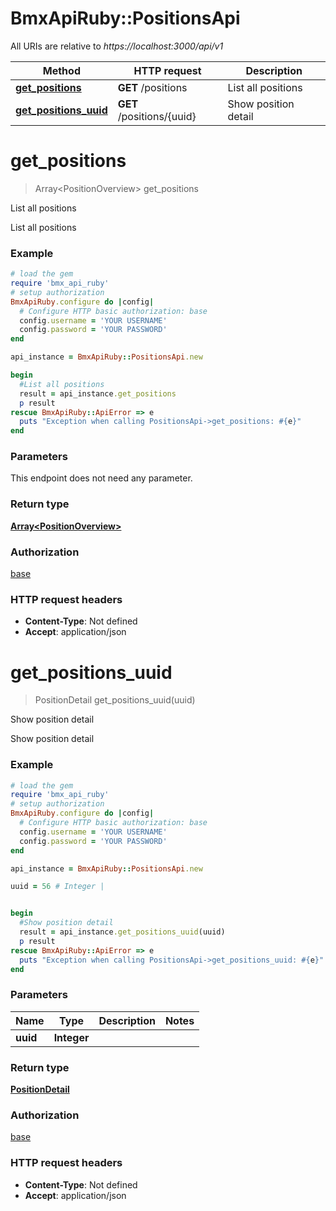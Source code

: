 # BmxApiRuby::PositionsApi

All URIs are relative to *https://localhost:3000/api/v1*

Method | HTTP request | Description
------------- | ------------- | -------------
[**get_positions**](PositionsApi.md#get_positions) | **GET** /positions | List all positions
[**get_positions_uuid**](PositionsApi.md#get_positions_uuid) | **GET** /positions/{uuid} | Show position detail


# **get_positions**
> Array&lt;PositionOverview&gt; get_positions

List all positions

List all positions

### Example
```ruby
# load the gem
require 'bmx_api_ruby'
# setup authorization
BmxApiRuby.configure do |config|
  # Configure HTTP basic authorization: base
  config.username = 'YOUR USERNAME'
  config.password = 'YOUR PASSWORD'
end

api_instance = BmxApiRuby::PositionsApi.new

begin
  #List all positions
  result = api_instance.get_positions
  p result
rescue BmxApiRuby::ApiError => e
  puts "Exception when calling PositionsApi->get_positions: #{e}"
end
```

### Parameters
This endpoint does not need any parameter.

### Return type

[**Array&lt;PositionOverview&gt;**](PositionOverview.md)

### Authorization

[base](../README.md#base)

### HTTP request headers

 - **Content-Type**: Not defined
 - **Accept**: application/json



# **get_positions_uuid**
> PositionDetail get_positions_uuid(uuid)

Show position detail

Show position detail

### Example
```ruby
# load the gem
require 'bmx_api_ruby'
# setup authorization
BmxApiRuby.configure do |config|
  # Configure HTTP basic authorization: base
  config.username = 'YOUR USERNAME'
  config.password = 'YOUR PASSWORD'
end

api_instance = BmxApiRuby::PositionsApi.new

uuid = 56 # Integer | 


begin
  #Show position detail
  result = api_instance.get_positions_uuid(uuid)
  p result
rescue BmxApiRuby::ApiError => e
  puts "Exception when calling PositionsApi->get_positions_uuid: #{e}"
end
```

### Parameters

Name | Type | Description  | Notes
------------- | ------------- | ------------- | -------------
 **uuid** | **Integer**|  | 

### Return type

[**PositionDetail**](PositionDetail.md)

### Authorization

[base](../README.md#base)

### HTTP request headers

 - **Content-Type**: Not defined
 - **Accept**: application/json



